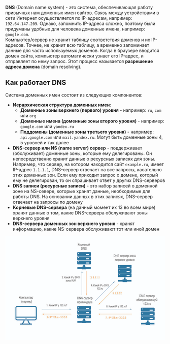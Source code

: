 **DNS** (Domain name system) - это система, обеспечивающая работу привычных нам доменных имен сайтов. Связь между устройствами в сети Интернет осуществляется по IP-адресам, например: `192.64.147.209`. Однако, запомнить IP-адреса сложно, поэтому были придуманы удобные для человека доменные имена, например: `google.com`.  
Компьютер/сервер не хранит таблицу соответствия доменов и их IP-адресов. Точнее, не хранит всю таблицу, а временно запоминает данные для часто используемых доменов. Когда в браузере вводится домен сайта, компьютер автоматически узнает его IP-адрес, и отправляет по нему запрос. Этот процесс называется **разрешение адреса домена** (domain resolving).  
## Как работает DNS
Система доменных имен состоит из следующих компонентов:
- **Иерархическая структура доменных имен**:
	- **Доменные зоны верхнего (первого) уровня** - например: `ru`, `com` или `org`
	- **Доменные имена (доменные зоны второго уровня)** - например: `google.com` или `yandex.ru`
	- **Поддомены (доменные зоны третьего уровня)** - например: `api.google.com` или `mail.yandex.ru`. Могут быть доменные зоны 4, 5 уровней и так далее
- **DNS-сервер или NS (name server) сервер** - поддерживает (обслуживает) доменные зоны, которые ему делегированы. Он непосредственно хранит данные о ресурсных записях для зоны. Например, что сервер, на котором находится сайт `example.ru`, имеет IP-адрес `1.1.1.1`, DNS-сервер отвечает на все запросы, касательно этих доменных зон. Если ему приходит запрос о домене, который ему не делегирован, то он спрашивает ответ у других DNS-серверов
- **DNS записи (ресурсные записи)** - это набор записей о доменной зоне на NS-севере, которые хранят данные, необходимые для работы DNS. На основании данных в этих записях, DNS-сервер отвечает на запросы по домену
- **Корневые DNS-сервера** (на данный момент их 13 во всем мире) хранят данные о том, какие DNS-сервера обслуживают зоны верхнего уровня
- **DNS-сервера доменных зон верхнего уровня** - хранят информацию, какие NS-сервера обслуживают тот или иной домен
  
![Как работает DNS](../Pictures/06_01.%20Как%20работает%20DNS.png)